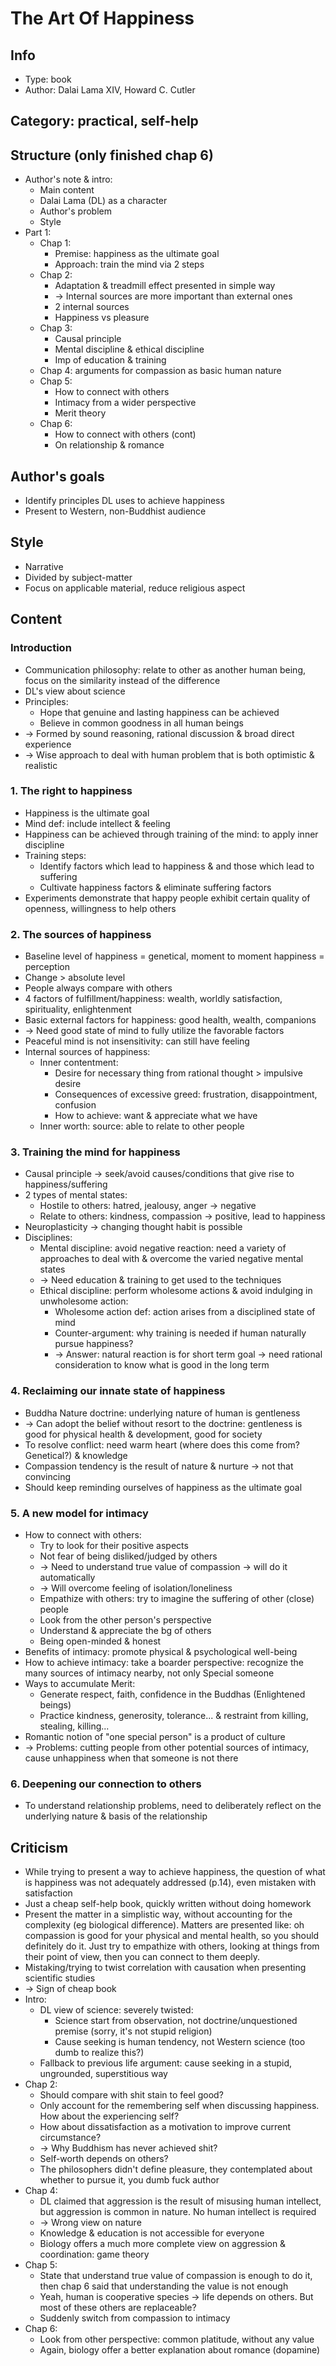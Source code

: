 # The Art Of Happiness

## Info
- Type: book
- Author: Dalai Lama XIV, Howard C. Cutler

## Category: practical, self-help

## Structure (only finished chap 6)
- Author's note & intro:
  - Main content
  - Dalai Lama (DL) as a character
  - Author's problem
  - Style
- Part 1:
  - Chap 1:
    - Premise: happiness as the ultimate goal
    - Approach: train the mind via 2 steps
  - Chap 2:
    - Adaptation & treadmill effect presented in simple way
    - -> Internal sources are more important than external ones
    - 2 internal sources
    - Happiness vs pleasure
  - Chap 3:
    - Causal principle
    - Mental discipline & ethical discipline
    - Imp of education & training
  - Chap 4: arguments for compassion as basic human nature
  - Chap 5:
    - How to connect with others
    - Intimacy from a wider perspective
    - Merit theory
  - Chap 6:
    - How to connect with others (cont)
    - On relationship & romance

## Author's goals
- Identify principles DL uses to achieve happiness
- Present to Western, non-Buddhist audience

## Style
- Narrative
- Divided by subject-matter
- Focus on applicable material, reduce religious aspect

## Content
### Introduction
- Communication philosophy: relate to other as another human being, focus on the similarity instead of the difference
- DL's view about science
- Principles:
  - Hope that genuine and lasting happiness can be achieved
  - Believe in common goodness in all human beings
- -> Formed by sound reasoning, rational discussion & broad direct experience
- -> Wise approach to deal with human problem that is both optimistic & realistic

### 1. The right to happiness
- Happiness is the ultimate goal
- Mind def: include intellect & feeling
- Happiness can be achieved through training of the mind: to apply inner discipline
- Training steps:
  - Identify factors which lead to happiness & and those which lead to suffering
  - Cultivate happiness factors & eliminate suffering factors
- Experiments demonstrate that happy people exhibit certain quality of openness, willingness to help others

### 2. The sources of happiness
- Baseline level of happiness = genetical, moment to moment happiness = perception
- Change > absolute level
- People always compare with others
- 4 factors of fulfillment/happiness: wealth, worldly satisfaction, spirituality, enlightenment
- Basic external factors for happiness: good health, wealth, companions
- -> Need good state of mind to fully utilize the favorable factors
- Peaceful mind is not insensitivity: can still have feeling
- Internal sources of happiness:
  - Inner contentment:
    - Desire for necessary thing from rational thought > impulsive desire
    - Consequences of excessive greed: frustration, disappointment, confusion
    - How to achieve: want & appreciate what we have
  - Inner worth: source: able to relate to other people

### 3. Training the mind for happiness
- Causal principle -> seek/avoid causes/conditions that give rise to happiness/suffering
- 2 types of mental states:
  - Hostile to others: hatred, jealousy, anger -> negative
  - Relate to others: kindness, compassion -> positive, lead to happiness
- Neuroplasticity -> changing thought habit is possible
- Disciplines:
  - Mental discipline: avoid negative reaction: need a variety of approaches to deal with & overcome the varied negative mental states
  - -> Need education & training to get used to the techniques
  - Ethical discipline: perform wholesome actions & avoid indulging in unwholesome action:
    - Wholesome action def: action arises from a disciplined state of mind
    - Counter-argument: why training is needed if human naturally pursue happiness?
    - -> Answer: natural reaction is for short term goal -> need rational consideration to know what is good in the long term

### 4. Reclaiming our innate state of happiness
- Buddha Nature doctrine: underlying nature of human is gentleness
- -> Can adopt the belief without resort to the doctrine: gentleness is good for physical health & development, good for society
- To resolve conflict: need warm heart (where does this come from? Genetical?) & knowledge
- Compassion tendency is the result of nature & nurture -> not that convincing
- Should keep reminding ourselves of happiness as the ultimate goal

### 5. A new model for intimacy
- How to connect with others:
  - Try to look for their positive aspects
  - Not fear of being disliked/judged by others
  - -> Need to understand true value of compassion -> will do it automatically
  - -> Will overcome feeling of isolation/loneliness
  - Empathize with others: try to imagine the suffering of other (close) people
  - Look from the other person's perspective
  - Understand & appreciate the bg of others
  - Being open-minded & honest
- Benefits of intimacy: promote physical & psychological well-being
- How to achieve intimacy: take a boarder perspective: recognize the many sources of intimacy nearby, not only Special someone
- Ways to accumulate Merit:
  - Generate respect, faith, confidence in the Buddhas (Enlightened beings)
  - Practice kindness, generosity, tolerance... & restraint from killing, stealing, killing...
- Romantic notion of "one special person" is a product of culture
- -> Problems: cutting people from other potential sources of intimacy, cause unhappiness when that someone is not there

### 6. Deepening our connection to others
- To understand relationship problems, need to deliberately reflect on the underlying nature & basis of the relationship

## Criticism
- While trying to present a way to achieve happiness, the question of what is happiness was not adequately addressed (p.14),
even mistaken with satisfaction
- Just a cheap self-help book, quickly written without doing homework
- Present the matter in a simplistic way, without accounting for the complexity (eg biological difference).
Matters are presented like: oh compassion is good for your physical and mental health, so you should definitely do it.
Just try to empathize with others, looking at things from their point of view, then you can connect to them deeply.
- Mistaking/trying to twist correlation with causation when presenting scientific studies
- -> Sign of cheap book
- Intro:
  - DL view of science: severely twisted:
    - Science start from observation, not doctrine/unquestioned premise (sorry, it's not stupid religion)
    - Cause seeking is human tendency, not Western science (too dumb to realize this?)
  - Fallback to previous life argument: cause seeking in a stupid, ungrounded, superstitious way
- Chap 2:
  - Should compare with shit stain to feel good?
  - Only account for the remembering self when discussing happiness. How about the experiencing self?
  - How about dissatisfaction as a motivation to improve current circumstance?
  - -> Why Buddhism has never achieved shit?
  - Self-worth depends on others?
  - The philosophers didn't define pleasure, they contemplated about whether to pursue it, you dumb fuck author
- Chap 4:
  - DL claimed that aggression is the result of misusing human intellect,
  but aggression is common in nature. No human intellect is required
  - -> Wrong view on nature
  - Knowledge & education is not accessible for everyone
  - Biology offers a much more complete view on aggression & coordination: game theory
- Chap 5:
  - State that understand true value of compassion is enough to do it, then chap 6 said that understanding the value is not enough
  - Yeah, human is cooperative species -> life depends on others. But most of these others are replaceable?
  - Suddenly switch from compassion to intimacy
- Chap 6:
  - Look from other perspective: common platitude, without any value
  - Again, biology offer a better explanation about romance (dopamine)
